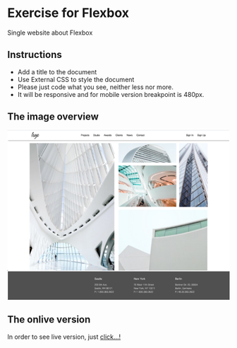 # Exercise for Flexbox

Single website about Flexbox

## Instructions

* Add a title to the document
* Use External CSS to style the document
* Please just code what you see, neither less nor more.
* It will be responsive and for mobile version breakpoint is 480px.

## The image overview

![The overview](./images/desktop.png "The general overview")

## The onlive version

In order to see live version, just [click...!](https://hsnakk.github.io/flexbox_exercise_2/)